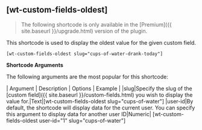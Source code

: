 ## [wt-custom-fields-oldest]

> The following shortcode is only available in the [Premium]({{ site.baseurl }}/upgrade.html) version of the plugin.

This shortcode is used to display the oldest value for the given custom field.

    [wt-custom-fields-oldest slug="cups-of-water-drank-today"]

 **Shortcode Arguments**
 
The following arguments are the most popular for this shortcode:
 
| Argument | Description | Options | Example |
|slug|Specify the slug of the [custom field]({{ site.baseurl }}/custom-fields.html) you wish to display the value for.|Text|[wt-custom-fields-oldest slug="cups-of-water"]
|user-id|By default, the shortcode will display data for the current user. You can specify this argument to display data for another user ID|Numeric| [wt-custom-fields-oldest user-id="1" slug="cups-of-water"]
